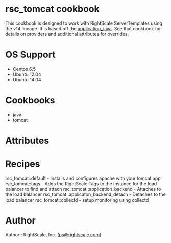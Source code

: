 # rsc_tomcat cookbook
This cookbook is designed to work with RightScale ServerTemplates using the v14 lineage.
It is based off the [application_java](https://github.com/poise/application_java).  See that 
cookbook for details on providers and additional attributes for overrides. 

# OS Support
* Centos 6.5
* Ubuntu 12.04
* Ubuntu 14.04

# Cookbooks
* java
* tomcat

# Attributes



# Recipes
rsc_tomcat::default - installs and configures apache with your tomcat app
rsc_tomcat::tags - Adds the RightScale Tags to the Instance for the load balancer to find 
and attach
rsc_tomcat::application_backend - Attaches to the load balancer
rsc_tomcat::applicaton_backend_detach - Detaches to the load balancer
rsc_tomcat::collectd - setup monitoring using collectd

# Author
Author:: RightScale, Inc. (<ps@rightscale.com>)
